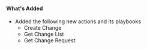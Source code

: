 #### What's Added
- Added the following new actions and its playbooks
  - Create Change
  - Get Change List
  - Get Change Request
